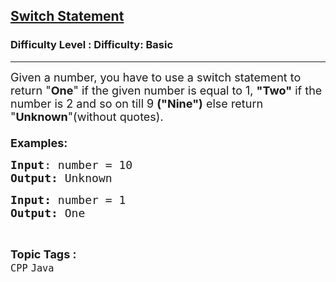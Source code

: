 <h2><a href="https://www.geeksforgeeks.org/problems/switch-statement/1?page=2&category=CPP&sortBy=submissions">Switch Statement</a></h2><h3>Difficulty Level : Difficulty: Basic</h3><hr><div class="problems_problem_content__Xm_eO"><p><span style="font-size: 18px;">Given a number, you have to use a switch statement to return "<strong>One</strong>" if the given number is equal to 1, <strong>"Two"</strong> if the number is 2 and so on till 9 <strong>("Nine")</strong> else return "<strong>Unknown</strong>"(without quotes).&nbsp;<br><br><strong>Examples:</strong></span></p>
<pre><span style="font-size: 18px;"><strong>Input</strong>: number = 10
<strong>Output:</strong> Unknown</span></pre>
<pre><span style="font-size: 18px;"><strong>Input: </strong>number = 1
<strong>Output: </strong>One</span></pre></div><br><p><span style=font-size:18px><strong>Topic Tags : </strong><br><code>CPP</code>&nbsp;<code>Java</code>&nbsp;